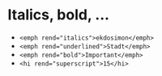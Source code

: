 # Italics, bold, ...

- `<emph rend="italics">ekdosimon</emph>`
- `<emph rend="underlined">Stadt</emph>`
- `<emph rend="bold">Important</emph>`
- `<hi rend="superscript">15</hi>`

